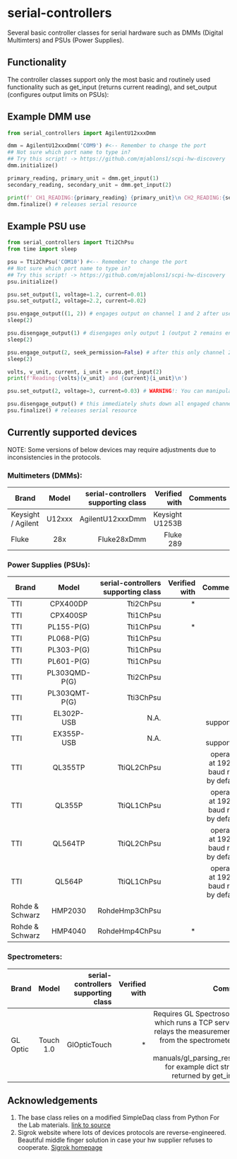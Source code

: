 # serial-controllers
Several basic controller classes for serial hardware such as DMMs (Digital Multimters) and PSUs (Power Supplies).
## Functionality
The controller classes support only the most basic and routinely used functionality such as get_input (returns current reading), and set_output (configures output limits on PSUs):
## Example DMM use

```python
from serial_controllers import AgilentU12xxxDmm

dmm = AgilentU12xxxDmm('COM9') #<-- Remember to change the port
## Not sure which port name to type in?
## Try this script! -> https://github.com/mjablons1/scpi-hw-discovery
dmm.initialize()

primary_reading, primary_unit = dmm.get_input(1)
secondary_reading, secondary_unit = dmm.get_input(2)

print(f' CH1_READING:{primary_reading} {primary_unit}\n CH2_READING:{secondary_reading} {secondary_unit}\n')
dmm.finalize() # releases serial resource
```

## Example PSU use

```python
from serial_controllers import Tti2ChPsu
from time import sleep

psu = Tti2ChPsu('COM10') #<-- Remember to change the port
## Not sure which port name to type in?
## Try this script! -> https://github.com/mjablons1/scpi-hw-discovery
psu.initialize()

psu.set_output(1, voltage=1.2, current=0.01)
psu.set_output(2, voltage=2.2, current=0.02)

psu.engage_output((1, 2)) # engages output on channel 1 and 2 after user approval
sleep(2)

psu.disengage_output(1) # disengages only output 1 (output 2 remains engaged)
sleep(2)

psu.engage_output(2, seek_permission=False) # after this only channel 2 will be engaged and without user approval!
sleep(2)

volts, v_unit, current, i_unit = psu.get_input(2)
print(f'Reading:{volts}{v_unit} and {current}{i_unit}\n')

psu.set_output(2, voltage=3, current=0.03) # WARNING!: You can manipulate levels on engaged output.

psu.disengage_output() # this immediately shuts down all engaged channels simultaneously
psu.finalize() # releases serial resource
```

## Currently supported devices 
NOTE: Some versions of below devices may require adjustments due to inconsistencies in the protocols.
### Multimeters (DMMs):

| Brand         | Model           | serial-controllers supporting class | Verified with | Comments |
| ------------- |:---------------:| -----------------------------------:| ------------: | -------: |
| Keysight / Agilent | U12xxx | AgilentU12xxxDmm | Keysight U1253B | |
| Fluke | 28x | Fluke28xDmm | Fluke 289 | |

### Power Supplies (PSUs):

| Brand         | Model           | serial-controllers supporting class | Verified with | Comments |
| ------------- |:---------------:| -----------------------------------:| ------------: | -------: |
| TTI | CPX400DP | Tti2ChPsu| * | |
| TTI | CPX400SP | Tti1ChPsu| | |
| TTI | PL155-P(G) | Tti1ChPsu | * | |
| TTI | PL068-P(G)| Tti1ChPsu | | |
| TTI | PL303-P(G) | Tti1ChPsu | | |
| TTI | PL601-P(G) | Tti1ChPsu | | |
| TTI | PL303QMD-P(G) | Tti2ChPsu | | |
| TTI | PL303QMT-P(G) | Tti3ChPsu | | |
| TTI | EL302P-USB | N.A. | | not supported |
| TTI | EX355P-USB | N.A. | | not supported |
| TTI | QL355TP | TtiQL2ChPsu | | operates at 19200 baud rate by default |
| TTI | QL355P | TtiQL1ChPsu | | operates at 19200 baud rate by default |
| TTI | QL564TP | TtiQL2ChPsu | | operates at 19200 baud rate by default |
| TTI | QL564P | TtiQL1ChPsu | | operates at 19200 baud rate by default |
| Rohde & Schwarz | HMP2030 | RohdeHmp3ChPsu | | |
| Rohde & Schwarz | HMP4040 | RohdeHmp4ChPsu | * | |

### Spectrometers:

| Brand         | Model           | serial-controllers supporting class | Verified with | Comments |
| ------------- |:---------------:| -----------------------------------:| ------------: | -------: |
| GL Optic | Touch 1.0 | GlOpticTouch | * | Requires GL Spectrosoft PRO which runs a TCP server that relays the measurement data from the spectrometer. See HW manuals/gl_parsing_result.txt for example dict structure returned by get_input().|
    
## Acknowledgements
1) The base class relies on a modified SimpleDaq class from Python For the Lab materials. [link to source](https://github.com/aquilesC/SimpleDaq/blob/master/PythonForTheLab/Controller/simple_daq.py)
2) Sigrok website where lots of devices protocols are reverse-engineered. Beautiful middle finger solution in case your hw supplier refuses to cooperate. [Sigrok homepage](https://sigrok.org/wiki/Main_Page)
    

